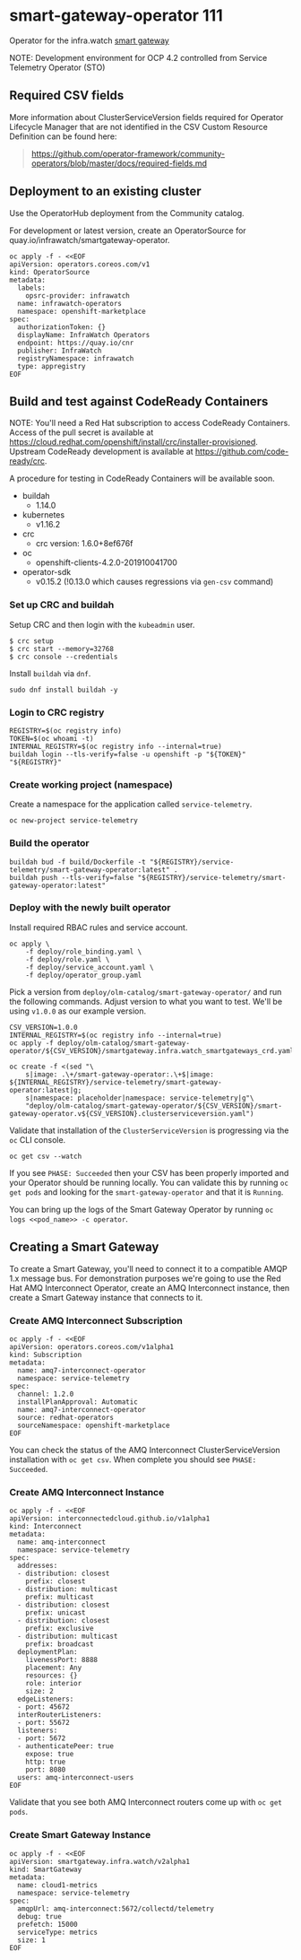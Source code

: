 # smart-gateway-operator 111

Operator for the infra.watch [smart gateway](https://github.com/infrawatch/smart-gateway)

NOTE: Development environment for OCP 4.2 controlled from Service Telemetry Operator (STO)

## Required CSV fields

More information about ClusterServiceVersion fields required for Operator Lifecycle Manager that
are not identified in the CSV Custom Resource Definition can be found here:

> https://github.com/operator-framework/community-operators/blob/master/docs/required-fields.md

## Deployment to an existing cluster

Use the OperatorHub deployment from the Community catalog.

For development or latest version, create an OperatorSource for quay.io/infrawatch/smartgateway-operator.

```
oc apply -f - <<EOF
apiVersion: operators.coreos.com/v1
kind: OperatorSource
metadata:
  labels:
    opsrc-provider: infrawatch
  name: infrawatch-operators
  namespace: openshift-marketplace
spec:
  authorizationToken: {}
  displayName: InfraWatch Operators
  endpoint: https://quay.io/cnr
  publisher: InfraWatch
  registryNamespace: infrawatch
  type: appregistry
EOF
```

## Build and test against CodeReady Containers

NOTE: You'll need a Red Hat subscription to access CodeReady Containers. Access of the pull secret
is available at https://cloud.redhat.com/openshift/install/crc/installer-provisioned. Upstream CodeReady
development is available at https://github.com/code-ready/crc.

A procedure for testing in CodeReady Containers will be available soon.

* buildah
  * 1.14.0
* kubernetes
  * v1.16.2
* crc
  * crc version: 1.6.0+8ef676f
* oc
  * openshift-clients-4.2.0-201910041700
* operator-sdk
  * v0.15.2 (!0.13.0 which causes regressions via `gen-csv` command)

### Set up CRC and buildah

Setup CRC and then login with the `kubeadmin` user.

```
$ crc setup
$ crc start --memory=32768
$ crc console --credentials
```

Install `buildah` via `dnf`.

```
sudo dnf install buildah -y
```

### Login to CRC registry

```
REGISTRY=$(oc registry info)
TOKEN=$(oc whoami -t)
INTERNAL_REGISTRY=$(oc registry info --internal=true)
buildah login --tls-verify=false -u openshift -p "${TOKEN}" "${REGISTRY}"
```

### Create working project (namespace)

Create a namespace for the application called `service-telemetry`.

```
oc new-project service-telemetry
```

### Build the operator

```
buildah bud -f build/Dockerfile -t "${REGISTRY}/service-telemetry/smart-gateway-operator:latest" .
buildah push --tls-verify=false "${REGISTRY}/service-telemetry/smart-gateway-operator:latest"
```

### Deploy with the newly built operator

Install required RBAC rules and service account.

```
oc apply \
    -f deploy/role_binding.yaml \
    -f deploy/role.yaml \
    -f deploy/service_account.yaml \
    -f deploy/operator_group.yaml
```

Pick a version from `deploy/olm-catalog/smart-gateway-operator/` and run the
following commands. Adjust version to what you want to test. We'll be using
`v1.0.0` as our example version.

```
CSV_VERSION=1.0.0
INTERNAL_REGISTRY=$(oc registry info --internal=true)
oc apply -f deploy/olm-catalog/smart-gateway-operator/${CSV_VERSION}/smartgateway.infra.watch_smartgateways_crd.yaml

oc create -f <(sed "\
    s|image: .\+/smart-gateway-operator:.\+$|image: ${INTERNAL_REGISTRY}/service-telemetry/smart-gateway-operator:latest|g;
    s|namespace: placeholder|namespace: service-telemetry|g"\
    "deploy/olm-catalog/smart-gateway-operator/${CSV_VERSION}/smart-gateway-operator.v${CSV_VERSION}.clusterserviceversion.yaml")
```

Validate that installation of the `ClusterServiceVersion` is progressing via
the `oc` CLI console.
```
oc get csv --watch
```
If you see `PHASE: Succeeded` then your CSV has been properly imported and
your Operator should be running locally. You can validate this by running `oc
get pods` and looking for the `smart-gateway-operator` and that it is
`Running`.

You can bring up the logs of the Smart Gateway Operator by running `oc logs
<<pod_name>> -c operator`.

## Creating a Smart Gateway

To create a Smart Gateway, you'll need to connect it to a compatible AMQP 1.x
message bus. For demonstration purposes we're going to use the Red Hat AMQ
Interconnect Operator, create an AMQ Interconnect instance, then create a Smart
Gateway instance that connects to it.

### Create AMQ Interconnect Subscription

```
oc apply -f - <<EOF
apiVersion: operators.coreos.com/v1alpha1
kind: Subscription
metadata:
  name: amq7-interconnect-operator
  namespace: service-telemetry
spec:
  channel: 1.2.0
  installPlanApproval: Automatic
  name: amq7-interconnect-operator
  source: redhat-operators
  sourceNamespace: openshift-marketplace
EOF
```

You can check the status of the AMQ Interconnect ClusterServiceVersion
installation with `oc get csv`. When complete you should see `PHASE:
Succeeded`.

### Create AMQ Interconnect Instance

```
oc apply -f - <<EOF
apiVersion: interconnectedcloud.github.io/v1alpha1
kind: Interconnect
metadata:
  name: amq-interconnect
  namespace: service-telemetry
spec:
  addresses:
  - distribution: closest
    prefix: closest
  - distribution: multicast
    prefix: multicast
  - distribution: closest
    prefix: unicast
  - distribution: closest
    prefix: exclusive
  - distribution: multicast
    prefix: broadcast
  deploymentPlan:
    livenessPort: 8888
    placement: Any
    resources: {}
    role: interior
    size: 2
  edgeListeners:
  - port: 45672
  interRouterListeners:
  - port: 55672
  listeners:
  - port: 5672
  - authenticatePeer: true
    expose: true
    http: true
    port: 8080
  users: amq-interconnect-users
EOF
```

Validate that you see both AMQ Interconnect routers come up with `oc get pods`.

### Create Smart Gateway Instance

```
oc apply -f - <<EOF
apiVersion: smartgateway.infra.watch/v2alpha1
kind: SmartGateway
metadata:
  name: cloud1-metrics
  namespace: service-telemetry
spec:
  amqpUrl: amq-interconnect:5672/collectd/telemetry
  debug: true
  prefetch: 15000
  serviceType: metrics
  size: 1
EOF
```

